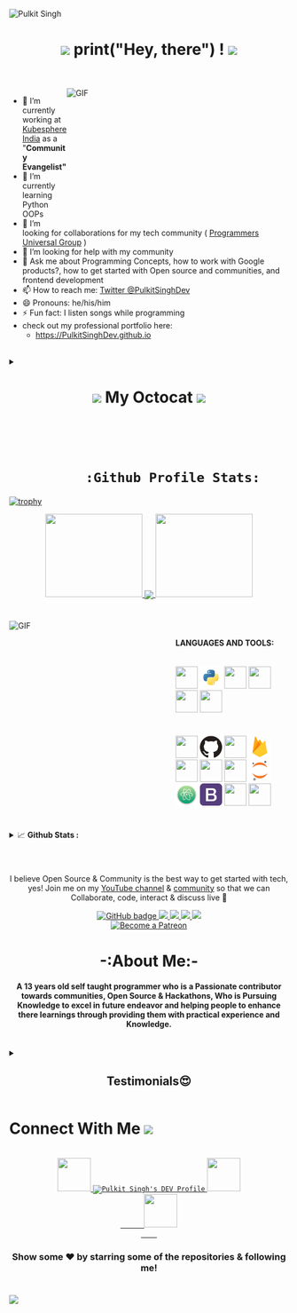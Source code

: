 ![Pulkit Singh](https://pbs.twimg.com/profile_banners/1363801851326386178/1628065570/1500x500)
<h1 align="center">
  <a target="_blank">
    <img src="https://github.com/PulkitSinghDev/PulkitSinghDev/blob/main/Earth.gif" width="24px" style="max-width:100%;">
  </a>
  print("Hey, there") !
  <a target="_blank">
    <img src="https://github.com/PulkitSinghDev/PulkitSinghDev/blob/main/Hi.gif" width="40px" />
  </a>
</h1>
<br/>
<br/>
<a target="_blank">
  <img align="right" height="250" width="400" alt="GIF" src="https://github.com/PulkitSinghDev/PulkitSinghDev/blob/main/code.gif">
</a>


 - 🔭 I’m currently working at <a href="https://kubesphere.ioo">Kubesphere India</a> as a "<b>Community Evangelist"</b>
 - 🌱 I’m currently learning Python OOPs
 - 👯 I’m looking for collaborations for my tech community ( <a href="https://www.pugroups.in">Programmers Universal Group</a> )
 - 🤔 I’m looking for help with my community
 - 💬 Ask me about Programming Concepts, how to work with Google products?, how to get started with Open source and communities, and frontend development
 - 📫 How to reach me: <a href="https://twitter.com/PulkitSinghDev" >Twitter @PulkitSinghDev</a>
 - 😄 Pronouns: he/his/him
 - ⚡ Fun fact: I listen songs while programming
 - check out my professional portfolio here:
   - https://PulkitSinghDev.github.io
<br/>

<details close="">
<summary>
  <h1 align="center"><a target="_blank">
    <img src="https://i.pinimg.com/originals/73/ed/50/73ed50d9bfde8459aa2407f561224508.png" width="40px" />
  </a>
  My Octocat
  <a target="_blank">
    <img src="https://i.pinimg.com/originals/73/ed/50/73ed50d9bfde8459aa2407f561224508.png" width="40px" />
  </a></h1>
</summary>


<h1 align="center"><img src="https://github.com/PulkitSinghDev/PulkitSinghDev/blob/main/octocat-removebg-preview.png"></h1>
<h1 align="center">
</details>
<br>

<h1 align="center">
<code align="center">
      :Github Profile Stats:
</code>
</h1>

[![trophy](https://github-profile-trophy.vercel.app/?username=PulkitSinghDev&column=7&margin-w=15&margin-h=15&no-bg=true&no-frame=true&theme=juicyfresh)](https://github.com/pulkit0076)

<p align="center">
  <a href="https://github.com/PulkitSinghDev">
    <img height="150" width="175" src="https://github.com/PulkitSinghDev/PulkitSinghDev/blob/main/left.png">
    <img align="center" src="https://github-readme-streak-stats.herokuapp.com/?user=PulkitSinghDev&theme=dark&hide_border=true"/>
    <img height="150" width="175" src="https://github.com/PulkitSinghDev/PulkitSinghDev/blob/main/right.png">
  </a>
</p>
<h1></h1>

<a target="_blank"><img align="left" height="300" width="300" alt="GIF" src="https://github.com/PulkitSinghDev/PulkitSinghDev/blob/main/github.gif"></a>
<br/>

**LANGUAGES AND TOOLS:**  
<br/>
<br/>
<code><img height="40" width="40" src="https://images.vexels.com/media/users/3/166401/isolated/preview/b82aa7ac3f736dd78570dd3fa3fa9e24-java-programming-language-icon-by-vexels.png"></code>
<code><img height="40" width="40" src="https://raw.githubusercontent.com/github/explore/80688e429a7d4ef2fca1e82350fe8e3517d3494d/topics/python/python.png"></code>
<code><img height="40" width="40" src="https://www.naveedashfaq.me/img/c++.png"></code>
<code><img height="40" width="40" src="https://www.flaticon.com/svg/static/icons/svg/1216/1216733.svg"></code>
<code><img height="40" width="40" src="https://cdn.iconscout.com/icon/free/png-256/css-131-722685.png"></code>
<code><img height="40" width="40" src="https://github.com/PulkitSinghDev/PulkitSinghDev/blob/main/Tailwind-CSS-removebg-preview-removebg-preview.png"></code>

 #
<code><img height="40" width="40" src="https://upload.wikimedia.org/wikipedia/commons/thumb/3/3f/Git_icon.svg/1024px-Git_icon.svg.png"></code>
<code><img height="40" width="40" src="https://raw.githubusercontent.com/github/explore/80688e429a7d4ef2fca1e82350fe8e3517d3494d/topics/github-api/github-api.png"></code>
<code><img height="40" width="40" src="https://github.com/PulkitSinghDev/PulkitSinghDev/blob/main/google-cloud.png"></code>
<code><img height="40" width="40" src="https://raw.githubusercontent.com/github/explore/80688e429a7d4ef2fca1e82350fe8e3517d3494d/topics/firebase/firebase.png"></code>
<code><img height="40" width="40" src="https://github.com/PulkitSinghDev/PulkitSinghDev/blob/main/tensorflow-removebg-preview.png"></code>
<code><img height="40" width="40" src="https://www.flaticon.com/premium-icon/icons/svg/720/720269.svg"></code>
<code><img height="40" width="40" src="https://github.com/PulkitSinghDev/PulkitSinghDev/blob/main/g-suite.png"></code>
<code><img height="40" width="40" src="https://raw.githubusercontent.com/github/explore/80688e429a7d4ef2fca1e82350fe8e3517d3494d/topics/jupyter-notebook/jupyter-notebook.png"></code>
<code><img height="40" width="40" src="https://raw.githubusercontent.com/github/explore/80688e429a7d4ef2fca1e82350fe8e3517d3494d/topics/atom/atom.png"></code>
<code><img height="40" width="40" src="https://raw.githubusercontent.com/github/explore/80688e429a7d4ef2fca1e82350fe8e3517d3494d/topics/bootstrap/bootstrap.png"></code>
<code><img height="40" width="40" src="https://www.docker.com/sites/default/files/social/docker_facebook_share.png"></code>
<code><img height="40" width="40" src="https://miro.medium.com/max/921/1*7puR5_CHvGxJmnepMfUwYg.png"></code>
<br/>

#
<details close="">
<summary>
  <g-emoji class="g-emoji" alias="chart_with_upwards_trend" fallback-src="https://github.githubassets.com/images/icons/emoji/unicode/1f4c8.png">📈</g-emoji> 
  <strong>Github Stats : </strong>
</summary>
<br>
  
<p align="center">
<a href="https://github.com/PulkitSinghDev">
  <img width="65%" src="https://github-readme-stats.vercel.app/api?username=PulkitSinghDev&show_icons=true&theme=tokyonight" />
  <img width="27%" src="https://github-readme-stats.vercel.app/api/top-langs/?username=PulkitSinghDev&count_private=true&theme=tokyonight" />
</a>
</p>
</details>
<br>

#

<p align="center">I believe Open Source & Community is the best way to get started with tech, yes! Join me on my <a href="https://www.youtube.com/channel/UCWvqpm9sTcjgXLkp5Ylro-A?sub_confirmation=1">YouTube channel</a> & <a href="https://www.pugroups.in">community</a> so that we can Collaborate, code, interact & discuss live 🎥</p>
<p align="center">
  <a href="https://github.com/PulkitSinghDev?tab=followers">
    <img src="https://img.shields.io/github/followers/PulkitSinghDev?label=Followers&logo=GitHub&style=for-the-badge" alt="GitHub badge" />
  </a>
  <a href="https://twitter.com/intent/follow?source=followbutton&variant=1.0&screen_name=PulkitSinghDev">
    <img src="https://img.shields.io/twitter/follow/PulkitSinghDev?label=Twitter&logo=twitter&style=for-the-badge" />
  </a>
  <a href="https://www.youtube.com/channel/UCWvqpm9sTcjgXLkp5Ylro-A?sub_confirmation=1">
    <img src="https://img.shields.io/badge/Youtube-subscribe-red?style=for-the-badge&logo=youtube" />
  </a>
    <a href="https://www.pugroups.in">
    <img src="https://img.shields.io/badge/Join-Community-blue?style=for-the-badge&logo=drive.google.com/file/d/12mlsmrRRYFsCl9LkXIYH3kFKYV6EgbxV/view?usp=sharing" />
  </a>
  <a href="https://discord.gg/XQbq8KaqVw" >
    <img src="https://img.shields.io/discord/812902492442198047?color=blue&label=Discord&style=for-the-badge">
  </a>
  <br>
  <a href="https://www.patreon.com/pulkitsinghdev"><img alt="Become a Patreon" src="https://camo.githubusercontent.com/2b7105015397da52617ce6775a339b0b99d689d6f644c2ce911c5d472362bcbd/68747470733a2f2f63352e70617472656f6e2e636f6d2f65787465726e616c2f6c6f676f2f6265636f6d655f615f706174726f6e5f627574746f6e2e706e67"></a>
  
<h1 align="center">-:About Me:-</h1>
<h4 align="center">A 13 years old self taught programmer who is a Passionate contributor towards <b>communities</b>, <b>Open Source</b> & <b>Hackathons</b>, Who is Pursuing Knowledge to excel in future endeavor and helping people to enhance there learnings through providing them with practical experience and Knowledge.</h4><br>

<details close="">
<summary>
  <h2 align="center">Testimonials😍</h2>
</summary>
<table align="center">
  <tr>
    <th>Author</th>
    <th>Message</th>
  </tr>
  <tr>
    <td><a target="_blank" href="https://youtu.be/vQsg6OdZlvo">Argus Academy</a></td>
    <td>🙏🙏You are just 👍👍amazing .. 😍😍 very nice video</td>
  </tr>
  <tr>
    <td><a href="https://twitter.com/AashiDutt">Aashi Dutt</a></td>
    <td>Pulkit is a self driven person who is motivated to go lengths to learn and explore new opportunities at such a tender age. His self motivation inspires others to try hands in field of AI. I wish him great success and many more great experiences and learnings in life.</td>
  </tr>
  <tr>
    <td><a href="https://github.com/Shaurya1505">Shaurya Guliani</a></td>
    <td>Very enthusiastic and hardworking person. Always looking for new challenges to overcome👍👍</td>
  </tr>
  <tr>
    <td><a href="https://twitter.com/HemangSinha">Hemang Sinha</a></td>
    <td>Pulkit is a cool, calm and talented person with lots of enthusiasm in him. His persistent efforts to carry out several activities always helps others to see the best in him. I wish the best of everything to him to excel in life and move ahead in life with several new endeavours.</td>
  </tr>
  <tr>
    <td><a href="https://twitter.com/Aviboy2006">Avinash Dalvi</a></td>
    <td>Pulkit is communities person and his passion about learning and contributing is amazing at this age.</td>
  </tr>
  <tr>
    <td><a href="https://www.rishit.tech/">Rishit Dagli</a></td>
    <td>It is really cool what is he doing at such a young age and also helping the community, continue doing such awesome work!</td>
  </tr>
  <tr>
    <td><a href="https://twitter.com/DrVishalVaria">Dr. Vishal Varia</a></td>
    <td>Pulkit is a very promising student. He is tech-savvy and quite ahead of his time. He is having a progressive mindset that sets him apart from other students or people. He is also a humble person always ready to accept change and help others. He is having good skills for web-designing and at such early age is able to make use of the computer as a tool. He has good programming logic and is capable of upgrading to program AI. He is fascinated by AI and all curious to learn about same. At this age where other students are coaxed to learn or study, he is already a member of a professional community of programmers and capable of teaching programming to others.Pulkit is an inspiration to his fellow mates and us as well. He is charming and diligent that makes him a lovable student.<br>Best wishes to Pulkit for his bright future.</td>
  </tr>
  <tr>
</table>

<h1 align="center">❞</h1>

</details>


<h1>
  Connect With Me <a target="_blank">
  <img src="https://github.com/PulkitSinghDev/PulkitSinghDev/blob/main/Handshake.gif" height="32px" style="max-width:100%;">
  </a>
</h1>

<p align="center">
  <br>
  <a href="https://twitter.com/PulkitSinghDev" target="_blank">
    <code><img height="60" width="60" src="https://github.com/PulkitSinghDev/PulkitSinghDev/blob/main/twitter.svg"/></code>
  </a>
  <a href="https://dev.to/PulkitSinghDev">
    <code><img src="https://d2fltix0v2e0sb.cloudfront.net/dev-badge.svg" alt="Pulkit Singh's DEV Profile" height="62" width="62"></code>
  </a>
    <a href="https://github.com/PulkitSinghDev">
    <code><img height="60" width="60" src="https://cdn.jsdelivr.net/npm/simple-icons@3.0.1/icons/github.svg"></code>  
  </a>
  <a href="https://discord.gg/XQbq8KaqVw">
    <code>
      <img height="60" width="60" src="https://github.com/PulkitSinghDev/PulkitSinghDev/blob/main/Discord-Logo-Black.png">
    </code>
  </a>
</p>

<div align="center">

### Show some ❤️ by starring some of the repositories & following me!

</div>

#

![](https://github.com/PulkitSinghDev/PulkitSinghDev/blob/main/footer.png)
